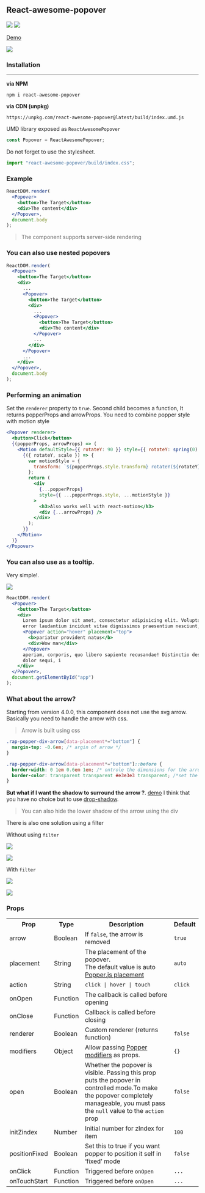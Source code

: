 ## React-awesome-popover

<p>
  <a href="https://www.npmjs.com/package/react-awesome-popover"><img  src="https://img.shields.io/npm/v/react-awesome-popover.svg"/></a>
<a href="https://bundlephobia.com/result?p=react-awesome-popover@latest"><img src="https://img.shields.io/bundlephobia/minzip/react-awesome-popover.svg?style=flat-square"/></a>
</p>

[Demo](http://jsfiddle.net/6qogfdkr/419/embedded/result/)

![](https://res.cloudinary.com/dxv8p5zck/image/upload/v1510661171/ezgif.com-crop_vbxgdc.gif)

### Installation

---

**via NPM**

```code
npm i react-awesome-popover
```

**via CDN (unpkg)**

```code
https://unpkg.com/react-awesome-popover@latest/build/index.umd.js
```

UMD library exposed as `ReactAwesomePopover`

```js
const Popover = ReactAwesomePopover;
```

Do not forget to use the stylesheet.

```js
import "react-awesome-popover/build/index.css";
```

### Example

```jsx
ReactDOM.render(
  <Popover>
    <button>The Target</button>
    <div>The content</div>
  </Popover>,
  document.body
);
```

> The component supports server-side rendering

### You can also use nested popovers

```jsx
ReactDOM.render(
  <Popover>
    <button>The Target</button>
    <div>
      ...
      <Popover>
        <button>The Target</button>
        <div>
          ...
          <Popover>
            <button>The Target</button>
            <div>The content</div>
          </Popover>
          ...
        </div>
      </Popover>
      ...
    </div>
  </Popover>,
  document.body
);
```

### Performing an animation

Set the `renderer` property to `true`. Second child becomes a function, It returns popperProps and arrowProps.
You need to combine popper style with motion style

```jsx
<Popover renderer>
  <button>Click</button>
  {(popperProps, arrowProps) => (
    <Motion defaultStyle={{ rotateY: 90 }} style={{ rotateY: spring(0) }}>
      {({ rotateY, scale }) => {
        var motionStyle = {
          transform: `${popperProps.style.transform} rotateY(${rotateY}deg)`
        };
        return (
          <div
            {...popperProps}
            style={{ ...popperProps.style, ...motionStyle }}
          >
            <h3>Also works well with react-motion</h3>
            <div {...arrowProps} />
          </div>
        );
      }}
    </Motion>
  )}
</Popover>
```

### You can also use as a tooltip.

Very simple!.

![](http://res.cloudinary.com/dmtrk3yns/image/upload/c_scale,q_auto,w_278/v1536139578/ezgif.com-video-to-gif_6_sqhep4.gif)

```jsx
ReactDOM.render(
  <Popover>
    <button>The Target</button>
    <div>
      Lorem ipsum dolor sit amet, consectetur adipisicing elit. Voluptatibus
      error laudantium incidunt vitae dignissimos praesentium nesciunt,
      <Popover action="hover" placement="top">
        <b>pariatur provident natus</b>
        <div>Wow man</div>
      </Popover>
      aperiam, corporis, quo libero sapiente recusandae! Distinctio deserunt
      dolor sequi, i
    </div>
  </Popover>,
  document.getElementById("app")
);
```

### What about the arrow?

Starting from version 4.0.0, this component does not use the svg arrow. Basically you need to handle the arrow with css.

> Arrow is built using css

```css
.rap-popper-div-arrow[data-placement*="bottom"] {
  margin-top: -0.6em; /* argin of arrow */
}

.rap-popper-div-arrow[data-placement*="bottom"]::before {
  border-width: 0 1em 0.6em 1em; /* ontrole the dimensions for the arrow */
  border-color: transparent transparent #e3e3e3 transparent; /*set the color for the arrow */
}
```

**But what if I want the shadow to surround the arrow ?**. [demo](http://jsfiddle.net/6qogfdkr/419/embedded/result/)
I think that you have no choice but to use [drop-shadow](https://developer.mozilla.org/en-US/docs/Web/CSS/filter-function/drop-shadow).

> You can also hide the lower shadow of the arrow using the div

There is also one solution using a filter

Without using `filter`

![](https://res.cloudinary.com/dmtrk3yns/image/upload/q_auto/v1555148214/react-awesome-popover/no-shadow_ice_screenshot_20190413-132935.png)

![](https://res.cloudinary.com/dmtrk3yns/image/upload/q_auto/v1555148214/react-awesome-popover/no-shadow_ice_screenshot_20190413-133055.png)

With `filter`

![](https://res.cloudinary.com/dmtrk3yns/image/upload/q_auto/v1555148214/react-awesome-popover/shadow_ice_screenshot_20190413-133520.png)

![](https://res.cloudinary.com/dmtrk3yns/image/upload/q_auto/v1555148214/react-awesome-popover/shadow_ice_screenshot_20190413-133546.png)

### Props

<table>
  <tr>
    <th>Prop</th>
    <th>Type</th>
    <th>Description</th>
    <th>Default</th>
  </tr>
  <tr>
    <td>arrow</td>
    <td>Boolean</td>
    <td>If  <code>false</code>, the arrow is removed</td>
    <td><code>true</code></td>
  </tr>
  <tr>
    <td>placement</td>
    <td>String</td>
    <td>The placement of the popover.<br/> The default value is auto  <a href="https://github.com/FezVrasta/popper.js/blob/master/docs/_includes/popper-documentation.md#popperplacements--enum">Popper.js placement</a></td>
    <td><code>auto</code></td>
  </tr>
  <tr>
    <td>action</td>
    <td>String</td>
    <td><code>click | hover | touch</code></td>
    <td><code>click</code></td>
  </tr>
  <tr>
    <td>onOpen</td>
    <td>Function</td>
    <td>The callback is called before opening</td>
    <td></td>
  </tr>
  <tr>
    <td>onClose</td>
    <td>Function</td>
    <td>Callback is called before closing</td>
    <td></td>
  </tr>
  <tr>
  <td>renderer</td>
  <td>Boolean</td>
  <td>Custom renderer (returns function)</td>
  <td><code>false</code></td>
  </tr>
  <tr>
    <td>modifiers</td>
    <td>Object</td>
    <td>Allow passing <a href="https://github.com/FezVrasta/popper.js/blob/master/docs/_includes/popper-documentation.md#modifiers--object">Popper modifiers</a> as props.</td>
    <td><code>{}</code></td>
  </tr>
  <tr>
    <td>open</td>
    <td>Boolean</td>
    <td>Whether the popover is visible. Passing this prop puts the popover in controlled mode.To make the popover completely manageable, you must pass the <code>null</code> value to the <code>action</code> prop</td>
    <td><code>false</code></td>
  </tr>
  <tr>
  <td>initZindex</td>
  <td>Number</td>
  <td>Initial number for zIndex for item</td>
  <td><code>100</code></td>
</tr>
<tr>
  <td>positionFixed</td>
  <td>Boolean</td>
  <td>Set this to true if you want popper to position it self in ‘fixed’ mode</td>
  <td><code>false</code></td>
</tr>
<tr>
  <td>onClick</td>
  <td>Function</td>
  <td>Triggered before <code>onOpen</code></td>
  <td><code>...</code></td>
</tr>
<tr>
  <td>onTouchStart</td>
  <td>Function</td>
  <td>Triggered before <code>onOpen</code></td>
  <td><code>...</code></td>
</tr>
</table>
